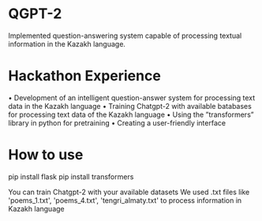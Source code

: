 # QGPT-2
Implemented question-answering system capable of processing textual information in the Kazakh language.

# Hackathon Experience
• Development of an intelligent question-answer system for processing text data in the Kazakh language
• Training Chatgpt-2 with available batabases for processing text data of the Kazakh language
• Using the ”transformers” library in python for pretraining
• Creating a user-friendly interface

# How to use
pip install flask
pip install transformers

You can train Chatgpt-2 with your available datasets
We used .txt files like 'poems_1.txt', 'poems_4.txt', 'tengri_almaty.txt' to process information in Kazakh language